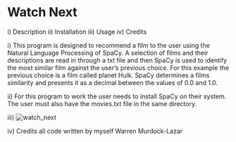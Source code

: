 # Watch Next

i) Description
ii) Installation
iii) Usage
iv) Credits

i) This program is designed to recommend a film to the user using the Natural Language Processing of SpaCy. A selection of films and their descriptions are read in through a txt file and then SpaCy is used to identify the most similar film against the user’s previous choice. For this example the previous choice is a film called planet Hulk. SpaCy determines a films similarity and presents it as a decimal between the values of 0.0 and 1.0.

ii) For this program to work the user needs to install SpaCy on their system. The user must also have the movies.txt file in the same directory.

iii)
![watch_next](https://user-images.githubusercontent.com/121958151/212498508-82e2e262-48bd-4c66-9a86-439ed4696f89.png)

iv) Credits all code written by myself Warren Murdock-Lazar

